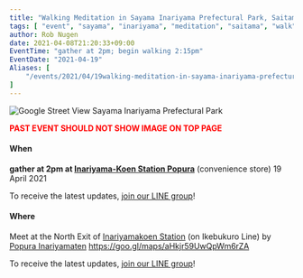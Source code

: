 ```yaml
---
title: "Walking Meditation in Sayama Inariyama Prefectural Park, Saitama"
tags: [ "event", "sayama", "inariyama", "meditation", "saitama", "walk" ]
author: Rob Nugen
date: 2021-04-08T21:20:33+09:00
EventTime: "gather at 2pm; begin walking 2:15pm"
EventDate: "2021-04-19"
Aliases: [
    "/events/2021/04/19walking-meditation-in-sayama-inariyama-prefectural-park-saitama"
]
---
```


<img
src="//b.robnugen.com/quests/walk-to-niigata/2021/route_plans/2021_apr_08_sayama_inariyama_prefectural_park.png"
alt="Google Street View Sayama Inariyama Prefectural Park"
class="title" />

<div style="font-weight:bold; color:red">PAST EVENT SHOULD NOT SHOW IMAGE ON TOP PAGE</div>


#### When

**gather at 2pm at [Inariyama-Koen Station Popura](https://goo.gl/maps/aHkjr59UwQpWm6rZA)** (convenience store) 19 April 2021

To receive the latest updates, [join our LINE group](/contact/)!

#### Where

Meet at the North Exit of [Inariyamakoen Station](https://goo.gl/maps/4ymu2KpquokpdPvF7) (on Ikebukuro Line)
by [Popura Inariyamaten](https://goo.gl/maps/aHkjr59UwQpWm6rZA)  https://goo.gl/maps/aHkjr59UwQpWm6rZA

To receive the latest updates, [join our LINE group](/contact/)!
